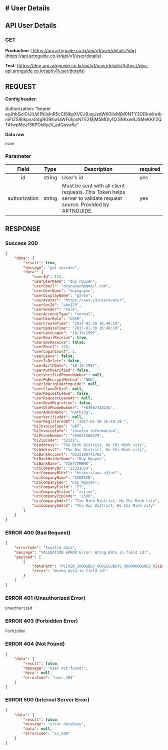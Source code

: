 ## # **User Details**

## **API User Details**

### **GET**

**Production**: [https://api.artnguide.co.kr/api/v1/user/details?id=](https://api.artnguide.co.kr/api/v1/user/details)

**Test**: [https://dev-api.artnguide.co.kr/api/v1/user/details](https://dev-api.artnguide.co.kr/api/v1/user/details)

## **REQUEST**

**Config header**:

Authorization: "bearer eyJhbGciOiJIUzI1NiIsInR5cCI6IkpXVCJ9.eyJzdWIiOiIxMjM0NTY3ODkwIiwibmFtZSI6IkpvaG4gRG9lIiwiaWF0IjoxNTE2MjM5MDIyfQ.SflKxwRJSMeKKF2QT4fwpMeJf36POk6yJV_adQssw5c"

**Data raw**

```
none
```

### **Parameter**

|     Field     | Type   | Description                                                                                                       | required |
| :-----------: | ------ | ----------------------------------------------------------------------------------------------------------------- | -------- |
|      id       | string | User's id                                                                                                         | yes      |
| authorization | string | Must be sent with all client requests. This Token helps server to validate request source. Provided by ARTNGUIDE. | yes      |

## **RESPONSE**

### **Success 200**

```json
{
    "data": {
        "result": true,
        "message": "get success",
        "data": {
            "userId": 123,
            "userUserName": "duy nguyen",
            "userEmail": "duynguyen@gmail.com",
            "userUserName": "duynguyen",
            "userDisplayName": "garen",
            "userAvatar": "https://aws.s3/useravatar",
            "userSnsId": "abn123",
            "userGender": "male",
            "userAccountType": "normal",
            "userUserRole": "USER",
            "userCreateTime": "2017-01-30 16:49:19",
            "userUpdateTime": "2017-01-30 16:49:19",
            "userLastLogin": "10/15/1997",
            "userEmailReceive": true,
            "userSmsReceive": false,
            "userPoint": 120,
            "userLoginCount": 1,
            "userLeave": false,
            "userIsDelete": false,
            "userBirthDate": "10-15-1997",
            "userAuthVerified": false,
            "userVerifiedPhoneNumber": null,
            "userPwEncryptMethod": "NEW",
            "userIdOriginArtnguide": null,
            "userCloneOfUid": null,
            "userRequestLeave": false,
            "userRequestLeaveAt": null,
            "userNeedMigration": false,
            "userOldPhoneNumber": "+84987438145",
            "userAdminNote": "nothing",
            "userVerifiedAt": null,
            "userRegisteredAt": "2017-01-30 16:49:19 ",
            "biInvoiceType": "VAT",
            "biInvoiceInfo": "invoice information",
            "biPhoneNumber": "+84021566478",
            "biZipCode": "32131",
            "biAddress": "Thu Binh District, Ho Chi Minh city",
            "biAddress2": "Thu Duc District, Ho Chi Minh city",
            "biBankAccount": "6532108745765",
            "biBankHolderName": "Duy Nguyen",
            "biBankName": "VIETCOMBNK",
            "uciCompanyBc": "21321054",
            "uciCompanyBlUrl": "https://aws.s3/url",
            "uciCompanyName": "AIDEAVN",
            "uciCompanyCeo": "Duy Nguyen",
            "uciCompanyField": "IT",
            "uciCompanyStatus": "active",
            "uciCompanyZipCode": "1500",
            "uciCompanyAddr1": "Tan Binh District, Ho Chi Minh city",
            "uciCompanyAddr2": "Thu Duc District, Ho Chi Minh city"
        }
    }
}
```

### **ERROR 400 (Bad Request)**

```json
{
    "errorCode": "Invalid_data",
    "message": "VALIDATION ERROR Error: Wrong data in field id!",
    "payload": [
        {
            "dataPath": "PCIVEN_1000&DEV_0001&SUBSYS_00000000&REV_02\1&08",
            "error": "Wrong data in field id!"
        }
    ]
}
```

### **ERROR 401 (Unauthorized Error)**

```
Unauthorized
```

### **ERROR 403 (Forbidden Error)**

```
Forbidden
```

### **ERROR 404 (Not Found)**

```json
{
    "data": {
        "result": false,
        "message": "User not found!",
        "data": null,
        "errorCode": "user_404"
    }
}
```

### **ERROR 500 (Internal Server Error)**

```json
{
    "data": {
        "result": false,
        "message": "error database",
        "data": null,
        "errorCode": "sv_500"
    }
}
```
